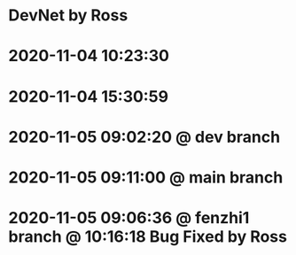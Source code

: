 # DevNet by Ross
# 2020-11-04 10:23:30
# 2020-11-04 15:30:59
# 2020-11-05 09:02:20 @ dev branch
# 2020-11-05 09:11:00 @ main branch
# 2020-11-05 09:06:36 @ fenzhi1 branch @ 10:16:18 Bug Fixed by Ross
